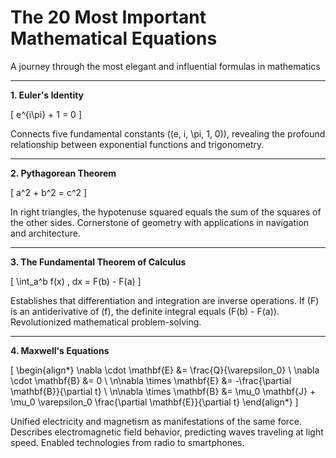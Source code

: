 # The 20 Most Important Mathematical Equations

A journey through the most elegant and influential formulas in mathematics

---

**1. Euler's Identity**

\[ e^{i\pi} + 1 = 0 \]

Connects five fundamental constants (\(e, i, \pi, 1, 0\)), revealing the profound relationship between exponential functions and trigonometry.

---

**2. Pythagorean Theorem**

\[ a^2 + b^2 = c^2 \]

In right triangles, the hypotenuse squared equals the sum of the squares of the other sides. Cornerstone of geometry with applications in navigation and architecture.

---

**3. The Fundamental Theorem of Calculus**

\[ \int_a^b f(x) \, dx = F(b) - F(a) \]

Establishes that differentiation and integration are inverse operations. If \(F\) is an antiderivative of \(f\), the definite integral equals \(F(b) - F(a)\). Revolutionized mathematical problem-solving.

---

**4. Maxwell's Equations**

\[
\begin{align*}
\nabla \cdot \mathbf{E} &= \frac{Q}{\varepsilon_0} \\
\nabla \cdot \mathbf{B} &= 0 \\
\n\nabla \times \mathbf{E} &= -\frac{\partial \mathbf{B}}{\partial t} \\
\n\nabla \times \mathbf{B} &= \mu_0 \mathbf{J} + \mu_0 \varepsilon_0 \frac{\partial \mathbf{E}}{\partial t}
\end{align*}
\]

Unified electricity and magnetism as manifestations of the same force. Describes electromagnetic field behavior, predicting waves traveling at light speed. Enabled technologies from radio to smartphones.